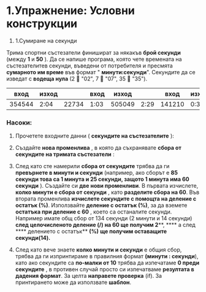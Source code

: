 ﻿# 1.Упражнение: Условни конструкции

1. 1.Сумиране на секунди

Трима спортни състезатели финишират за някакъв **брой секунди** (между **1** и **50** ). Да се напише програма, която чете времената на състезателитев секунди, въведени от потребителя и пресмята **сумарното им време** във формат &quot; **минути:секунди**&quot;. Секундите да се изведат с **водеща нула** (2  &quot;02&quot;, 7  &quot;07&quot;, 35  &quot;35&quot;).

| **вход** | **изход** |   | **вход** | **изход** |   | **вход** | **изход** |   | **вход** | **изход** |
| --- | --- | --- | --- | --- | --- | --- | --- | --- | --- | --- |
| 354544 | 2:04 | 22734 | 1:03 | 505049 | 2:29 | 141210 | 0:36 |

### Насоки:

1. Прочетете входните данни ( **секундите на състезателите** ):

1. Създайте **нова променлива** , в която да съхранявате **сбора от секундите на тримата състезатели** :

1. След като сте намерили **сбора от секундите** трябва да ги **превърнете в минути и секунди** (например, ако сборът е **85 секунди това са 1 минута и 25 секунди, защото 1 минута има 60 секунди** ). Създайте си **две нови променливи**. В първата изчислете, **колко минути е сбора от секунди** , като **разделите сбора на 60**. Във втората променлива **изчислете секундите с помощта на деление с остатък (%)**. Използвайте **деление с остатък (%)**, за да вземете **остатъка при деление с 60** , което са останалите секунди. Например имате общ сбор от 134 секунди (2 минути и 14 секунди) **след целочисленото деление (/) на 60 ще получим 2****, **** а след **** делението с остатък** **(****%****)** **ще получим оставащите секунди(14).**

1. След като вече знаете **колко минути и секунди** е общия сбор, трябва да ги изпринтираме в правилния формат **(минути : секунди**), като ако секундите са **по-малки от 10** трябва да изпечатаме **0 преди секундите** , в противен случай просто си изпечатваме **резултата в дадения формат**. За целта **направете проверка** (if). За принтирането може да използвате **шаблон**.

